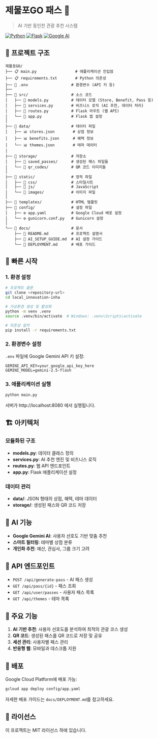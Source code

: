 # 제물포GO 패스 🎫

> AI 기반 동인천 관광 추천 시스템

[![Python](https://img.shields.io/badge/Python-3.13-blue.svg)](https://python.org)
[![Flask](https://img.shields.io/badge/Flask-2.3+-green.svg)](https://flask.palletsprojects.com/)
[![Google AI](https://img.shields.io/badge/Google-Gemini%20AI-orange.svg)](https://ai.google.dev/)

## 📁 프로젝트 구조

```
제물포GO/
├── 📋 main.py                 # 애플리케이션 진입점
├── 📋 requirements.txt        # Python 의존성
├── 🔐 .env                   # 환경변수 (API 키 등)
├── 
├── 📂 src/                   # 소스 코드
│   ├── 🐍 models.py          # 데이터 모델 (Store, Benefit, Pass 등)
│   ├── 🐍 services.py        # 비즈니스 로직 (AI 추천, 데이터 처리)
│   ├── 🐍 routes.py          # Flask 라우트 (웹 API)
│   └── 🐍 app.py             # Flask 앱 설정
│   
├── 📂 data/                  # 데이터 파일
│   ├── 📊 stores.json        # 상점 정보
│   ├── 📊 benefits.json      # 혜택 정보
│   └── 📊 themes.json        # 테마 데이터
│   
├── 📂 storage/               # 저장소
│   ├── 📂 saved_passes/      # 생성된 패스 파일들
│   └── 📂 qr_codes/          # QR 코드 이미지들
│   
├── 📂 static/                # 정적 파일
│   ├── 📂 css/               # 스타일시트
│   ├── 📂 js/                # JavaScript
│   └── 📂 images/            # 이미지 파일
│   
├── 📂 templates/             # HTML 템플릿
├── 📂 config/                # 설정 파일
│   ├── ⚙️ app.yaml           # Google Cloud 배포 설정
│   └── ⚙️ gunicorn.conf.py   # Gunicorn 설정
│   
└── 📂 docs/                  # 문서
    ├── 📖 README.md          # 프로젝트 설명서
    ├── 📖 AI_SETUP_GUIDE.md  # AI 설정 가이드
    └── 📖 DEPLOYMENT.md      # 배포 가이드
```

## 🚀 빠른 시작

### 1. 환경 설정

```bash
# 프로젝트 클론
git clone <repository-url>
cd local_innovation-inha

# 가상환경 생성 및 활성화
python -m venv .venv
source .venv/bin/activate  # Windows: .venv\Scripts\activate

# 의존성 설치
pip install -r requirements.txt
```

### 2. 환경변수 설정

`.env` 파일에 Google Gemini API 키 설정:

```env
GEMINI_API_KEY=your_google_api_key_here
GEMINI_MODEL=gemini-2.5-flash
```

### 3. 애플리케이션 실행

```bash
python main.py
```

서버가 http://localhost:8080 에서 실행됩니다.

## 🏗️ 아키텍처

### 모듈화된 구조

- **models.py**: 데이터 클래스 정의
- **services.py**: AI 추천 엔진 및 비즈니스 로직
- **routes.py**: 웹 API 엔드포인트
- **app.py**: Flask 애플리케이션 설정

### 데이터 관리

- **data/**: JSON 형태의 상점, 혜택, 테마 데이터
- **storage/**: 생성된 패스와 QR 코드 저장

## 🤖 AI 기능

- **Google Gemini AI**: 사용자 선호도 기반 맞춤 추천
- **스마트 필터링**: 테마별 상점 분류
- **개인화 추천**: 예산, 관심사, 그룹 크기 고려

## 🔧 API 엔드포인트

- `POST /api/generate-pass` - AI 패스 생성
- `GET /api/pass/{id}` - 패스 조회
- `GET /api/user/passes` - 사용자 패스 목록
- `GET /api/themes` - 테마 목록

## 📱 주요 기능

1. **AI 기반 추천**: 사용자 선호도를 분석하여 최적의 관광 코스 생성
2. **QR 코드**: 생성된 패스를 QR 코드로 저장 및 공유
3. **세션 관리**: 사용자별 패스 관리
4. **반응형 웹**: 모바일과 데스크톱 지원

## 🚀 배포

Google Cloud Platform에 배포 가능:

```bash
gcloud app deploy config/app.yaml
```

자세한 배포 가이드는 `docs/DEPLOYMENT.md`를 참고하세요.

## 📄 라이선스

이 프로젝트는 MIT 라이선스 하에 있습니다.
